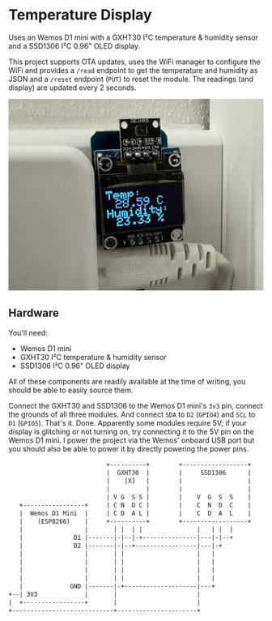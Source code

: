 # Temperature Display

Uses an Wemos D1 mini with a GXHT30 I²C temperature & humidity sensor and a SSD1306 I²C 0.96" OLED display.

This project supports OTA updates, uses the WiFi manager to configure the WiFi and provides a `/read` endpoint to get the temperature and humidity as JSON and a `/reset` endpoint (`PUT`) to reset the module. The readings (and display) are updated every 2 seconds.

![Example](example.jpg)

## Hardware

You'll need:

* Wemos D1 mini
* GXHT30 I²C temperature & humidity sensor
* SSD1306 I²C 0.96" OLED display

All of these components are readily available at the time of writing, you should be able to easily source them.

Connect the GXHT30 and SSD1306 to the Wemos D1 mini's `3v3` pin, connect the grounds of all three modules. And connect `SDA` to `D2` (`GPIO4`) and `SCL` to `D1` (`GPIO5`). That's it. Done. Apparently some modules require 5V; if your display is glitching or not turning on, try connecting it to the 5V pin on the Wemos D1 mini. I power the project via the Wemos' onboard USB port but you should also be able to power it by directly powering the power pins.

```
                           +----------+        +------------------+
                           |  GXHT30  |        |     SSD1306      |
                           |    [X]   |        |                  |
                           |          |        |                  |
                           | V G  S S |        |    V  G  S  S    |
   +-----------------+     | C N  D C |        |    C  N  D  C    |
   |  Wemos D1 Mini  |     | C D  A L |        |    C  D  A  L    |
   |    (ESP8266)    |     +----------+        +------------------+
   |                 |       | |  | |               |   | |  |
   |              D1 |-------|-|--|-+---------------|---|-|--+
   |              D2 |-------|-|--+-----------------|---|-+
   |                 |       | |                    |   |
   |                 |       | |                    |   |
   |                 |       | |                    |   |
   |                 |       | |                    |   |
   |             GND |-------|-+--------------------|---+
+--| 3V3             |       |                      |
|  +-----------------+       |                      |
+----------------------------+----------------------+
```